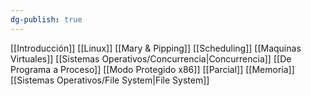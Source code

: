 ```yaml
---
dg-publish: true
---
```

[[Introducción]]
[[Linux]]
[[Mary & Pipping]]
[[Scheduling]]
[[Maquinas Virtuales]]
[[Sistemas Operativos/Concurrencia|Concurrencia]]
[[De Programa a Proceso]]
[[Modo Protegido x86]]
[[Parcial]]
[[Memoria]]
[[Sistemas Operativos/File System|File System]]